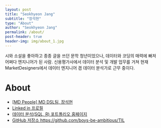 ```yaml
---
layout: post
title: "Seokhyeon Jang"
subtitle: "장석현"
type: "About"
author: "Seokhyeon Jang"
permalink: /about/
post-header: true
header-img: img/about_1.jpg
---
```


시와 소설을 좋아하고 종종 글을 쓰던 문학 청년이었으나, 데이터와 코딩의 매력에 빠져 어쩌다 엔지니어가 된 사람. 신용평가사에서 데이터 분석 및 개발 업무를 거쳐 현재 MarketDesigners에서 데이터 엔지니어 겸 데이터 분석가로 근무 중이다. 

# About


- [ [MD People] MD DSL팀, 장석현 ](https://brunch.co.kr/@choikyunghe/74)
- [ Linked in 프로필 ](https://www.linkedin.com/in/seokhyeonjang/)
- [ 데이터 분석(SQL, R) 포트폴리오 홈페이지 ](http://rpubs.com/verbena/)
- [ GitHub 저장소 ]()https://github.com/boys-be-ambitious/TIL

<br />
